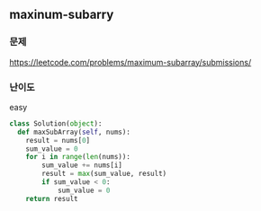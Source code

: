 ## maxinum-subarry

### 문제

https://leetcode.com/problems/maximum-subarray/submissions/

### 난이도

easy

```python
class Solution(object):
  def maxSubArray(self, nums):
    result = nums[0]
    sum_value = 0
    for i in range(len(nums)):
        sum_value += nums[i]
        result = max(sum_value, result)
        if sum_value < 0:
            sum_value = 0
    return result
```
